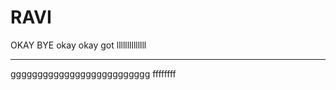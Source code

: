 RAVI
====
OKAY BYE
okay 
okay 
got 
llllllllllllll
*********************************************************
gggggggggggggggggggggggggg
ffffffff

